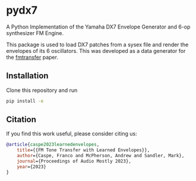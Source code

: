 # pydx7
A Python Implementation of the Yamaha DX7 Envelope Generator and 6-op synthesizer FM Engine.

This package is used to load DX7 patches from a sysex file and render the envelopes of its 6 oscillators.
This was developed as a data generator for the [fmtransfer](https://github.com/fcaspe/fmtransfer) paper.

## Installation

Clone this repository and run
```bash
pip install -e
```

## Citation
If you find this work useful, please consider citing us:

```bibtex
@article{caspe2023learnedenvelopes,
    title={{FM Tone Transfer with Learned Envelopes}},
    author={Caspe, Franco and McPherson, Andrew and Sandler, Mark},
    journal={Proceedings of Audio Mostly 2023},
    year={2023}
}
```
